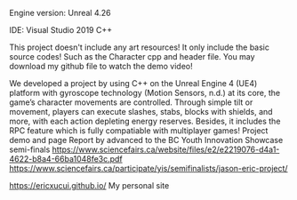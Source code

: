 Engine version: Unreal 4.26

IDE: Visual Studio 2019 C++ 

This project doesn't include any art resources! It only include the basic source codes! Such as the Character cpp and header file.
You may download my github file to watch the demo video!

We developed a project by using C++ on the Unreal Engine 4 (UE4) platform with gyroscope technology (Motion Sensors, n.d.) at its core, the game’s character movements are controlled. Through simple tilt or movement, players can execute slashes, stabs, blocks with shields, and more, with each action depleting energy reserves. Besides, it includes the RPC feature which is fully compatiable with multiplayer games!
Project demo and page Report by advanced to the BC Youth Innovation Showcase semi-finals
https://www.sciencefairs.ca/website/files/e2/e2219076-d4a1-4622-b8a4-66ba1048fe3c.pdf
https://www.sciencefairs.ca/participate/yis/semifinalists/jason-eric-project/

https://ericxucui.github.io/ My personal site
